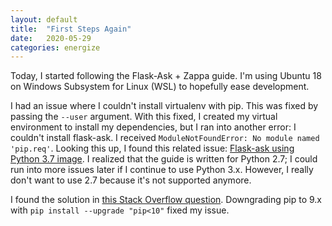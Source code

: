 ```yaml
---
layout: default
title:  "First Steps Again"
date:   2020-05-29
categories: energize
---
```


Today, I started following the Flask-Ask + Zappa guide. I'm using Ubuntu 18 on
Windows Subsystem for Linux (WSL) to hopefully ease development.

I had an issue where I couldn't install virtualenv with pip. This was fixed by
passing the `--user` argument. With this fixed, I created my virtual
environment to install my dependencies, but I ran into another error: I
couldn't install flask-ask. I received `ModuleNotFoundError: No module named
'pip.req'`. Looking this up, I found this related issue: 
[Flask-ask using Python 3.7
image](https://github.com/tiangolo/uwsgi-nginx-flask-docker/issues/133). I
realized that the guide is written for Python 2.7; I could run into more issues
later if I continue to use Python 3.x. However, I really don't want to use 2.7
because it's not supported anymore.

I found the solution in [this Stack Overflow
question](https://stackoverflow.com/questions/51273969/virtutalenv-command-python-setup-py-egg-info-failed-with-error-code-1).
Downgrading pip to 9.x with `pip install --upgrade "pip<10"` fixed my issue.
